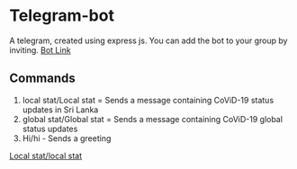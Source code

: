 # Telegram-bot
A telegram, created using express js. You can add the bot to your group by inviting. [Bot Link](https://t.me/rw9_bot)
## Commands

1. local stat/Local stat = Sends a message containing CoViD-19 status updates in Sri Lanka
2. global stat/Global stat = Sends a message containing CoViD-19 global status updates
2. Hi/hi - Sends a greeting

[Local stat/local stat](https://imgur.com/OuNQHRr)

